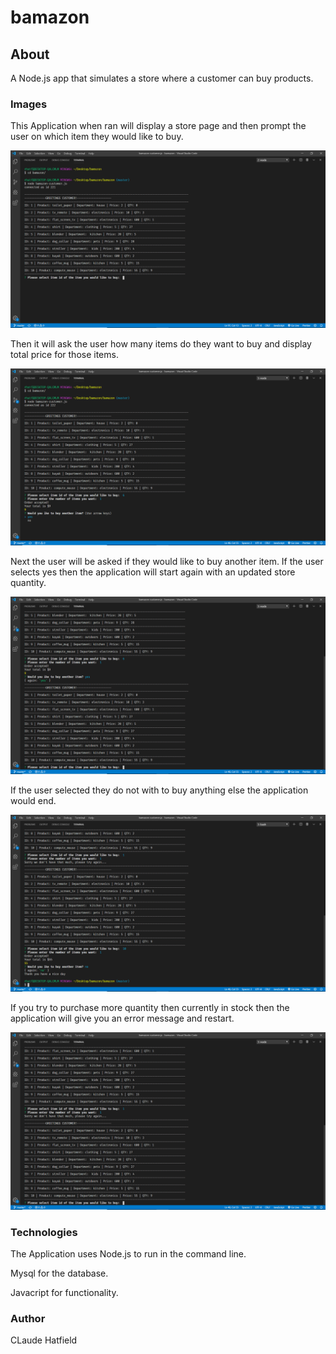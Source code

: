 # bamazon

## About
A Node.js app that simulates a store where a customer can buy products.

### Images

This Application when ran will display a store page and then prompt the user on which item they would like to buy.

![Image](images/one.PNG?raw=true)

Then it will ask the user how many items do they want to buy and display total price for those items.


![Image](images/two.PNG?raw=true)


Next the user will be asked if they would like to buy another item. If the user selects yes then the application will start again with an updated store quantity.


![Image](images/three.PNG?raw=true)

If the user selected they do not with to buy anything else the application would end.

![Image](images/five.PNG?raw=true)

If you try to purchase more quantity then currently in stock then the application will give you an error message and restart.


![Image](images/four.PNG?raw=true)

### Technologies 

The Application uses Node.js to run in the command line.

Mysql for the database.

Javacript for functionality.

### Author 

CLaude Hatfield

